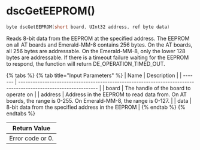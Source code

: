 # dscGetEEPROM()

```c
byte dscGetEEPROM(short board, UInt32 address, ref byte data)
```

Reads 8-bit data from the EEPROM at the specified address. The EEPROM on all AT boards and Emerald-MM-8 contains 256 bytes. On the AT boards, all 256 bytes are addressable. On the Emerald-MM-8, only the lower 128 bytes are addressable. If there is a timeout failure waiting for the EEPROM to respond, the function will return DE\_OPERATION\_TIMED\_OUT.

{% tabs %}
{% tab title="Input Parameters" %}
| Name    | Description                                                                                                     |
| ------- | --------------------------------------------------------------------------------------------------------------- |
| board   | The handle of the board to operate on                                                                           |
| address | Address in the EEPROM to read data from. On AT boards, the range is 0-255. On Emerald-MM-8, the range is 0-127. |
| data    | 8-bit data from the specified address in the EEPROM                                                             |
{% endtab %}
{% endtabs %}

| Return Value     |
| ---------------- |
| Error code or 0. |
